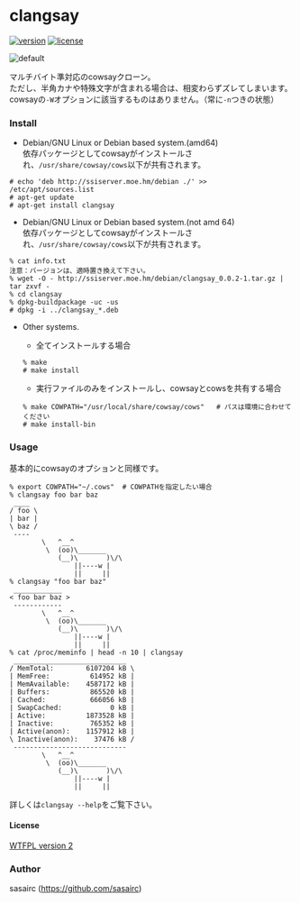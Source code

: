 clangsay
=======
[![version](https://img.shields.io/badge/tag-0.0.3-orange.svg?style=flat)](https://github.com/sasairc/yasuna/releases)
[![license](https://img.shields.io/badge/License-WTFPL2-blue.svg?style=flat)](http://www.wtfpl.net/txt/copying/)	

![default](http://41.media.tumblr.com/d93abecb6fe04a8f6d1c38deba2e963a/tumblr_njt1q0EsZJ1u2jamko1_1280.png)

マルチバイト準対応のcowsayクローン。  
ただし、半角カナや特殊文字が含まれる場合は、相変わらずズレてしまいます。	
cowsayの`-W`オプションに該当するものはありません。（常に`-n`つきの状態）	

### Install
* Debian/GNU Linux or Debian based system.(amd64)		
依存パッケージとしてcowsayがインストールされ、`/usr/share/cowsay/cows`以下が共有されます。
```shellsession
# echo 'deb http://ssiserver.moe.hm/debian ./' >> /etc/apt/sources.list	
# apt-get update	
# apt-get install clangsay
```

* Debian/GNU Linux or Debian based system.(not amd 64)	
依存パッケージとしてcowsayがインストールされ、`/usr/share/cowsay/cows`以下が共有されます。	
```shellsession
% cat info.txt
注意：バージョンは、適時置き換えて下さい。
% wget -O - http://ssiserver.moe.hm/debian/clangsay_0.0.2-1.tar.gz | tar zxvf -
% cd clangsay
% dpkg-buildpackage -uc -us
# dpkg -i ../clangsay_*.deb
```

* Other systems.
	* 全てインストールする場合
	```shellsession
	% make
	# make install
	```

	* 実行ファイルのみをインストールし、cowsayとcowsを共有する場合
	```shellsession
	% make COWPATH="/usr/local/share/cowsay/cows"	# パスは環境に合わせてください	
	# make install-bin
	```

### Usage
基本的にcowsayのオプションと同様です。
```shellsession
% export COWPATH="~/.cows"	# COWPATHを指定したい場合
% clangsay foo bar baz
 ____
/ foo \
| bar |
\ baz /
 ----
        \   ^__^
         \  (oo)\_______
            (__)\       )\/\
                ||----w |
                ||     ||
% clangsay "foo bar baz"
 ____________
< foo bar baz >
 ------------
        \   ^__^
         \  (oo)\_______
            (__)\       )\/\
                ||----w |
                ||     ||
% cat /proc/meminfo | head -n 10 | clangsay
 ____________________________
/ MemTotal:        6107204 kB \
| MemFree:          614952 kB |
| MemAvailable:    4587172 kB |
| Buffers:          865520 kB |
| Cached:           666056 kB |
| SwapCached:            0 kB |
| Active:          1873528 kB |
| Inactive:         765352 kB |
| Active(anon):    1157912 kB |
\ Inactive(anon):    37476 kB /
 ----------------------------
        \   ^__^
         \  (oo)\_______
            (__)\       )\/\
                ||----w |
                ||     ||
```
詳しくは`clangsay --help`をご覧下さい。

#### License
[WTFPL version 2](http://www.wtfpl.net/txt/copying/)

### Author
sasairc (https://github.com/sasairc)
